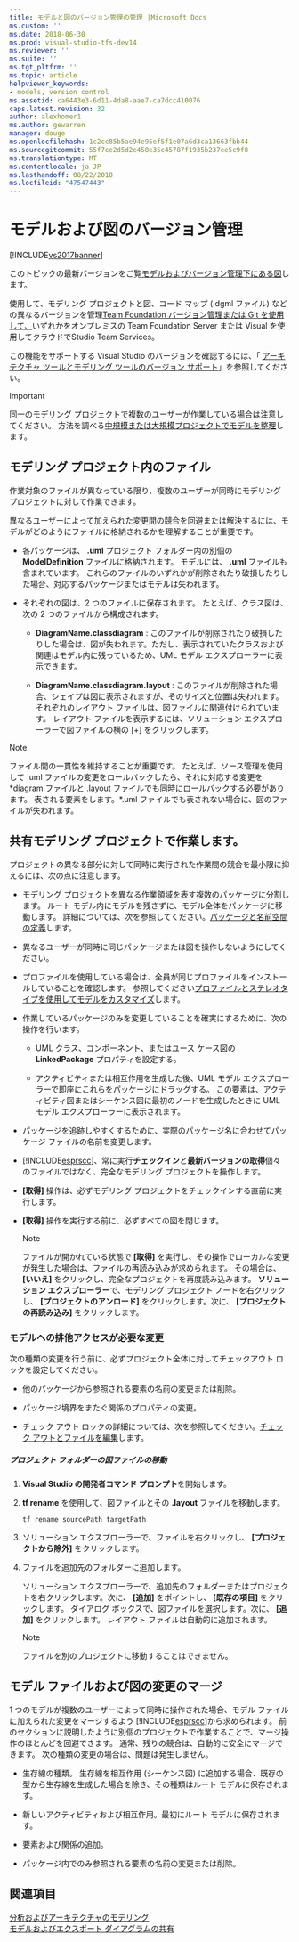 ```yaml
---
title: モデルと図のバージョン管理の管理 |Microsoft Docs
ms.custom: ''
ms.date: 2018-06-30
ms.prod: visual-studio-tfs-dev14
ms.reviewer: ''
ms.suite: ''
ms.tgt_pltfrm: ''
ms.topic: article
helpviewer_keywords:
- models, version control
ms.assetid: ca6443e3-6d11-4da8-aae7-ca7dcc410076
caps.latest.revision: 32
author: alexhomer1
ms.author: gewarren
manager: douge
ms.openlocfilehash: 1c2cc85b5ae94e95ef5f1e07a6d3ca13663fbb44
ms.sourcegitcommit: 55f7ce2d5d2e458e35c45787f1935b237ee5c9f8
ms.translationtype: MT
ms.contentlocale: ja-JP
ms.lasthandoff: 08/22/2018
ms.locfileid: "47547443"
---
```

# <a name="manage-models-and-diagrams-under-version-control"></a>モデルおよび図のバージョン管理
[!INCLUDE[vs2017banner](../includes/vs2017banner.md)]

このトピックの最新バージョンをご覧[モデルおよびバージョン管理下にある図](https://docs.microsoft.com/visualstudio/modeling/manage-models-and-diagrams-under-version-control)します。  
  
使用して、モデリング プロジェクトと図、コード マップ (.dgml ファイル) などの異なるバージョンを管理[Team Foundation バージョン管理または Git を使用して、](http://msdn.microsoft.com/library/33267cee-fe5f-4aa3-b2cd-6d22ceace314)いずれかをオンプレミスの Team Foundation Server または Visual を使用してクラウドでStudio Team Services。  
  
 この機能をサポートする Visual Studio のバージョンを確認するには、「 [アーキテクチャ ツールとモデリング ツールのバージョン サポート](../modeling/what-s-new-for-design-in-visual-studio.md#VersionSupport)」を参照してください。  
  
> [!IMPORTANT]
>  同一のモデリング プロジェクトで複数のユーザーが作業している場合は注意してください。 方法を調べる[中規模または大規模プロジェクトでモデルを整理](../modeling/structure-your-modeling-solution.md)します。  
  
##  <a name="ModelingProjects"></a> モデリング プロジェクト内のファイル  
 作業対象のファイルが異なっている限り、複数のユーザーが同時にモデリング プロジェクトに対して作業できます。  
  
 異なるユーザーによって加えられた変更間の競合を回避または解決するには、モデルがどのようにファイルに格納されるかを理解することが重要です。  
  
-   各パッケージは、 **.uml** プロジェクト フォルダー内の別個の **ModelDefinition** ファイルに格納されます。 モデルには、 **.uml** ファイルも含まれています。 これらのファイルのいずれかが削除されたり破損したりした場合、対応するパッケージまたはモデルは失われます。  
  
-   それぞれの図は、2 つのファイルに保存されます。 たとえば、クラス図は、次の 2 つのファイルから構成されます。  
  
    -   **DiagramName.classdiagram** : このファイルが削除されたり破損したりした場合は、図が失われます。ただし、表示されていたクラスおよび関連はモデル内に残っているため、UML モデル エクスプローラーに表示できます。  
  
    -   **DiagramName.classdiagram.layout** : このファイルが削除された場合、シェイプは図に表示されますが、そのサイズと位置は失われます。 それぞれのレイアウト ファイルは、図ファイルに関連付けられています。 レイアウト ファイルを表示するには、ソリューション エクスプローラーで図ファイルの横の [+] をクリックします。  
  
> [!NOTE]
>  ファイル間の一貫性を維持することが重要です。 たとえば、ソース管理を使用して .uml ファイルの変更をロールバックしたら、それに対応する変更を *diagram ファイルと .layout ファイルでも同時にロールバックする必要があります。 表される要素をします。\*.uml ファイルでも表されない場合に、図のファイルが失われます。  
  
##  <a name="Shared"></a> 共有モデリング プロジェクトで作業します。  
 プロジェクトの異なる部分に対して同時に実行された作業間の競合を最小限に抑えるには、次の点に注意します。  
  
-   モデリング プロジェクトを異なる作業領域を表す複数のパッケージに分割します。 ルート モデル内にモデルを残さずに、モデル全体をパッケージに移動します。 詳細については、次を参照してください。[パッケージと名前空間の定義](../modeling/define-packages-and-namespaces.md)します。  
  
-   異なるユーザーが同時に同じパッケージまたは図を操作しないようにしてください。  
  
-   プロファイルを使用している場合は、全員が同じプロファイルをインストールしていることを確認します。 参照してください[プロファイルとステレオタイプを使用してモデルをカスタマイズ](../modeling/customize-your-model-with-profiles-and-stereotypes.md)します。  
  
-   作業しているパッケージのみを変更していることを確実にするために、次の操作を行います。  
  
    -   UML クラス、コンポーネント、またはユース ケース図の **LinkedPackage** プロパティを設定する。  
  
    -   アクティビティまたは相互作用を生成した後、UML モデル エクスプローラーで即座にこれらをパッケージにドラッグする。 この要素は、アクティビティ図またはシーケンス図に最初のノードを生成したときに UML モデル エクスプローラーに表示されます。  
  
-   パッケージを追跡しやすくするために、実際のパッケージ名に合わせてパッケージ ファイルの名前を変更します。  
  
-   [!INCLUDE[esprscc](../includes/esprscc-md.md)]、常に実行**チェックイン**と**最新バージョンの取得**個々 のファイルではなく、完全なモデリング プロジェクトを操作します。  
  
-   **[取得]** 操作は、必ずモデリング プロジェクトをチェックインする直前に実行します。  
  
-   **[取得]** 操作を実行する前に、必ずすべての図を閉じます。  
  
    > [!NOTE]
    >  ファイルが開かれている状態で **[取得]** を実行し、その操作でローカルな変更が発生した場合は、ファイルの再読み込みが求められます。 その場合は、 **[いいえ]** をクリックし、完全なプロジェクトを再度読み込みます。 **ソリューション エクスプローラー**で、モデリング プロジェクト ノードを右クリックし、 **[プロジェクトのアンロード]** をクリックします。次に、 **[プロジェクトの再読み込み]** をクリックします。  
  
###  <a name="Exclusive"></a> モデルへの排他アクセスが必要な変更  
 次の種類の変更を行う前に、必ずプロジェクト全体に対してチェックアウト ロックを設定してください。  
  
-   他のパッケージから参照される要素の名前の変更または削除。  
  
-   パッケージ境界をまたぐ関係のプロパティの変更。  
  
-   チェック アウト ロックの詳細については、次を参照してください。[チェック アウトとファイルを編集](http://msdn.microsoft.com/library/eb404d63-c448-4994-9416-3e6d50ec554a)します。  
  
##### <a name="to-move-a-diagram-file-in-or-out-of-a-project-folder"></a>プロジェクト フォルダーの図ファイルの移動  
  
1.  **Visual Studio の開発者コマンド プロンプト**を開始します。  
  
2.  **tf rename** を使用して、図ファイルとその **.layout** ファイルを移動します。  
  
     `tf rename sourcePath targetPath`  
  
3.  ソリューション エクスプローラーで、ファイルを右クリックし、 **[プロジェクトから除外]** をクリックします。  
  
4.  ファイルを追加先のフォルダーに追加します。  
  
     ソリューション エクスプローラーで、追加先のフォルダーまたはプロジェクトを右クリックします。次に、 **[追加]** をポイントし、 **[既存の項目]** をクリックします。 ダイアログ ボックスで、図ファイルを選択します。次に、 **[追加]** をクリックします。 レイアウト ファイルは自動的に追加されます。  
  
    > [!NOTE]
    >  ファイルを別のプロジェクトに移動することはできません。  
  
##  <a name="Merging"></a> モデル ファイルおよび図の変更のマージ  
 1 つのモデルが複数のユーザーによって同時に操作された場合、モデル ファイルに加えられた変更をマージするよう [!INCLUDE[esprscc](../includes/esprscc-md.md)]から求められます。 前のセクションに説明したように別個のプロジェクトで作業することで、マージ操作のほとんどを回避できます。 通常、残りの競合は、自動的に安全にマージできます。 次の種類の変更の場合は、問題は発生しません。  
  
-   生存線の種類。 生存線を相互作用 (シーケンス図) に追加する場合、既存の型から生存線を生成した場合を除き、その種類はルート モデルに保存されます。  
  
-   新しいアクティビティおよび相互作用。最初にルート モデルに保存されます。  
  
-   要素および関係の追加。  
  
-   パッケージ内でのみ参照される要素の名前の変更または削除。  
  
## <a name="see-also"></a>関連項目  
 [分析およびアーキテクチャのモデリング](../modeling/analyze-and-model-your-architecture.md)   
 [モデルおよびエクスポート ダイアグラムの共有](../modeling/share-models-and-exporting-diagrams.md)



